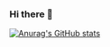 ### Hi there 👋
[![Anurag's GitHub stats](https://github-readme-stats.vercel.app/api?username=Graham-ella&count_private=true&theme=graywhite)](https://github.com/anuraghazra/github-readme-stats)


<!--
**Graham-ella/Graham-ella** is a ✨ _special_ ✨ repository because its `README.md` (this file) appears on your GitHub profile.

Here are some ideas to get you started:

- 🔭 I’m currently working on ...
- 🌱 I’m currently learning ...
- 👯 I’m looking to collaborate on ...
- 🤔 I’m looking for help with ...
- 💬 Ask me about ...
- 📫 How to reach me: ...
- 😄 Pronouns: ...
- ⚡ Fun fact: ...
-->

